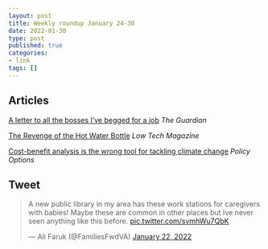 ```yaml
---
layout: post
title: Weekly roundup January 24-30
date: 2022-01-30
type: post
published: true
categories:
- link
tags: []
---
```


## Articles

[A letter to all the bosses I’ve begged for a job](https://www.theguardian.com/lifeandstyle/2022/jan/11/to-all-the-bosses-ive-begged-for-a-job-comic "A letter to all the bosses I’ve begged for a job. By Issy Manley") *The Guardian*

[The Revenge of the Hot Water Bottle](https://solar.lowtechmagazine.com/2022/01/the-revenge-of-the-hot-water-bottle.html "The Revenge of the Hot Water Bottle") *Low Tech Magazine*

[Cost-benefit analysis is the wrong tool for tackling climate change](https://policyoptions.irpp.org/magazines/november-2021/cost-benefit-analysis-is-the-wrong-tool-for-tackling-climate-change/ "Cost-benefit analysis is the wrong tool for tackling climate change") *Policy Options*

## Tweet

<blockquote class="twitter-tweet" data-dnt="true"><p lang="en" dir="ltr">A new public library in my area has these work stations for caregivers with babies! Maybe these are common in other places but Ive never seen anything like this before. <a href="https://t.co/svmhWu7QbK">pic.twitter.com/svmhWu7QbK</a></p>&mdash; Ali Faruk (@FamiliesFwdVA) <a href="https://twitter.com/FamiliesFwdVA/status/1484940785476935690?ref_src=twsrc%5Etfw">January 22, 2022</a></blockquote> <script async src="https://platform.twitter.com/widgets.js" charset="utf-8"></script>
